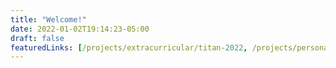 ```yaml
---
title: "Welcome!"
date: 2022-01-02T19:14:23-05:00
draft: false
featuredLinks: [/projects/extracurricular/titan-2022, /projects/personal/esc,  /projects/work/magnet, /projects/personal/clock,/projects/academic/ic, /projects/work/force-feedback ]
---
```







